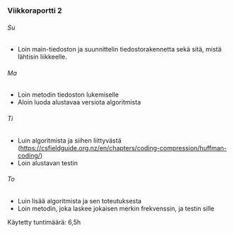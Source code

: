 ### Viikkoraportti 2

###### Su
- Loin main-tiedoston ja suunnittelin tiedostorakennetta sekä sitä, mistä lähtisin liikkeelle.

###### Ma
- Loin metodin tiedoston lukemiselle
- Aloin luoda alustavaa versiota algoritmista

###### Ti
- Luin algoritmista ja siihen liittyvästä (https://csfieldguide.org.nz/en/chapters/coding-compression/huffman-coding/)
- Loin alustavan testin

###### To
- Luin lisää algoritmista ja sen toteutuksesta
- Loin metodin, joka laskee jokaisen merkin frekvenssin, ja testin sille

Käytetty tuntimäärä: 6,5h
